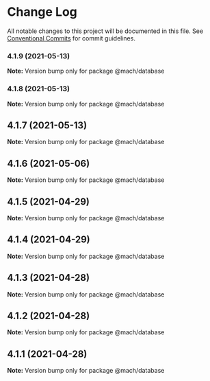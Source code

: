 # Change Log

All notable changes to this project will be documented in this file.
See [Conventional Commits](https://conventionalcommits.org) for commit guidelines.

### 4.1.9 (2021-05-13)

**Note:** Version bump only for package @mach/database





### 4.1.8 (2021-05-13)

**Note:** Version bump only for package @mach/database





## 4.1.7 (2021-05-13)

**Note:** Version bump only for package @mach/database





## 4.1.6 (2021-05-06)

**Note:** Version bump only for package @mach/database





## 4.1.5 (2021-04-29)

**Note:** Version bump only for package @mach/database





## 4.1.4 (2021-04-29)

**Note:** Version bump only for package @mach/database





## 4.1.3 (2021-04-28)

**Note:** Version bump only for package @mach/database





## 4.1.2 (2021-04-28)

**Note:** Version bump only for package @mach/database





## 4.1.1 (2021-04-28)

**Note:** Version bump only for package @mach/database
